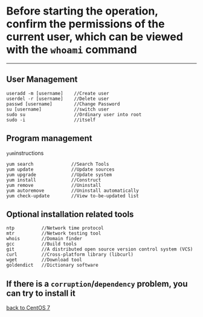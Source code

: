 # Before starting the operation, confirm the permissions of the current user, which can be viewed with the `whoami` command
-----------------------------------------------
## User Management
    useradd -m [username]    //Create user
    userdel -r [username]    //Delete user
    passwd [username]        //Change Password
    su [username]            //switch user
    sudo su                  //Ordinary user into root
    sudo -i                  //itself

## Program management
`yum`instructions

    yum search              //Search Tools
    yum update              //Update sources
    yum upgrade             //Update system
    yum install             //Construct
    yum remove              //Uninstall
    yum autoremove          //Uninstall automatically
    yum check-update        //View to-be-updated list
## Optional installation related tools
    ntp          //Network time protocol
    mtr          //Network testing tool
    whois        //Domain finder
    gcc          //Build tools
    git          //A distributed open source version control system (VCS)
    curl         //Cross-platform library (libcurl)
    wget         //Download tool
    goldendict   //Dictionary software

## If there is a `corruption`/`dependency` problem, you can try to install it

[back to CentOS 7](https://github.com/pro1tocol/Linux-Novice-Function/tree/main/CentOS%207)
